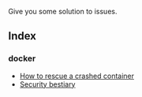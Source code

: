 
Give you some solution to issues.

## Index

### docker
- [How to rescue a crashed container](https://releasestandard.github.io/hints/docker/rescue-crashed-container)
- [Security bestiary](https://releasestandard.github.io/hints/bestiary)
